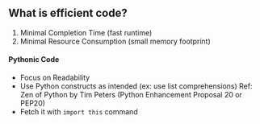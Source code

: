 ## What is efficient code?

1. Minimal Completion Time (fast runtime)
2. Minimal Resource Consumption (small memory footprint)

#### Pythonic Code
- Focus on Readability
- Use Python constructs as intended (ex: use list comprehensions)
Ref: Zen of Python by Tim Peters (Python Enhancement Proposal 20 or PEP20)
- Fetch it with `import this` command
